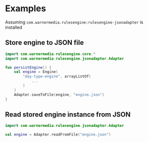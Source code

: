 # Examples

Assuming `com.warnermedia.rulesengine:rulesengine-jsonadapter` is installed

## Store engine to JSON file

```kotlin
import com.warnermedia.rulesengine.core.*
import com.warnermedia.rulesengine.jsonadapter.Adapter

fun persistEngine() {
    val engine = Engine(
        "day-type-engine", arrayListOf(
            ...
        )
    )
    Adapter.saveToFile(engine, "engine.json")
}
```

## Read stored engine instance from JSON

```kotlin
import com.warnermedia.rulesengine.jsonadapter.Adapter

val engine = Adapter.readFromFile("engine.json")
```
